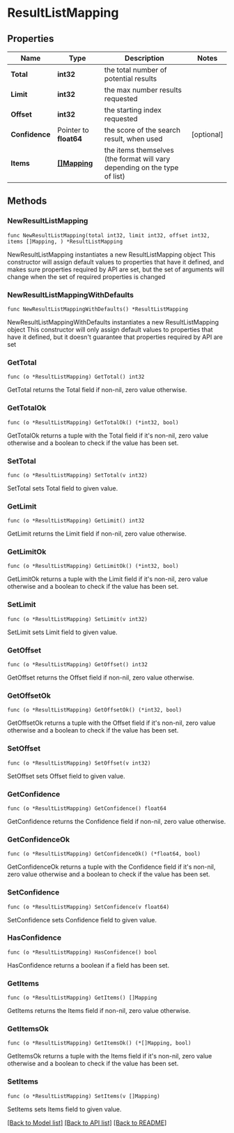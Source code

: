 # ResultListMapping

## Properties

Name | Type | Description | Notes
------------ | ------------- | ------------- | -------------
**Total** | **int32** | the total number of potential results | 
**Limit** | **int32** | the max number results requested | 
**Offset** | **int32** | the starting index requested | 
**Confidence** | Pointer to **float64** | the score of the search result, when used | [optional] 
**Items** | [**[]Mapping**](Mapping.md) | the items themselves (the format will vary depending on the type of list) | 

## Methods

### NewResultListMapping

`func NewResultListMapping(total int32, limit int32, offset int32, items []Mapping, ) *ResultListMapping`

NewResultListMapping instantiates a new ResultListMapping object
This constructor will assign default values to properties that have it defined,
and makes sure properties required by API are set, but the set of arguments
will change when the set of required properties is changed

### NewResultListMappingWithDefaults

`func NewResultListMappingWithDefaults() *ResultListMapping`

NewResultListMappingWithDefaults instantiates a new ResultListMapping object
This constructor will only assign default values to properties that have it defined,
but it doesn't guarantee that properties required by API are set

### GetTotal

`func (o *ResultListMapping) GetTotal() int32`

GetTotal returns the Total field if non-nil, zero value otherwise.

### GetTotalOk

`func (o *ResultListMapping) GetTotalOk() (*int32, bool)`

GetTotalOk returns a tuple with the Total field if it's non-nil, zero value otherwise
and a boolean to check if the value has been set.

### SetTotal

`func (o *ResultListMapping) SetTotal(v int32)`

SetTotal sets Total field to given value.


### GetLimit

`func (o *ResultListMapping) GetLimit() int32`

GetLimit returns the Limit field if non-nil, zero value otherwise.

### GetLimitOk

`func (o *ResultListMapping) GetLimitOk() (*int32, bool)`

GetLimitOk returns a tuple with the Limit field if it's non-nil, zero value otherwise
and a boolean to check if the value has been set.

### SetLimit

`func (o *ResultListMapping) SetLimit(v int32)`

SetLimit sets Limit field to given value.


### GetOffset

`func (o *ResultListMapping) GetOffset() int32`

GetOffset returns the Offset field if non-nil, zero value otherwise.

### GetOffsetOk

`func (o *ResultListMapping) GetOffsetOk() (*int32, bool)`

GetOffsetOk returns a tuple with the Offset field if it's non-nil, zero value otherwise
and a boolean to check if the value has been set.

### SetOffset

`func (o *ResultListMapping) SetOffset(v int32)`

SetOffset sets Offset field to given value.


### GetConfidence

`func (o *ResultListMapping) GetConfidence() float64`

GetConfidence returns the Confidence field if non-nil, zero value otherwise.

### GetConfidenceOk

`func (o *ResultListMapping) GetConfidenceOk() (*float64, bool)`

GetConfidenceOk returns a tuple with the Confidence field if it's non-nil, zero value otherwise
and a boolean to check if the value has been set.

### SetConfidence

`func (o *ResultListMapping) SetConfidence(v float64)`

SetConfidence sets Confidence field to given value.

### HasConfidence

`func (o *ResultListMapping) HasConfidence() bool`

HasConfidence returns a boolean if a field has been set.

### GetItems

`func (o *ResultListMapping) GetItems() []Mapping`

GetItems returns the Items field if non-nil, zero value otherwise.

### GetItemsOk

`func (o *ResultListMapping) GetItemsOk() (*[]Mapping, bool)`

GetItemsOk returns a tuple with the Items field if it's non-nil, zero value otherwise
and a boolean to check if the value has been set.

### SetItems

`func (o *ResultListMapping) SetItems(v []Mapping)`

SetItems sets Items field to given value.



[[Back to Model list]](../README.md#documentation-for-models) [[Back to API list]](../README.md#documentation-for-api-endpoints) [[Back to README]](../README.md)


